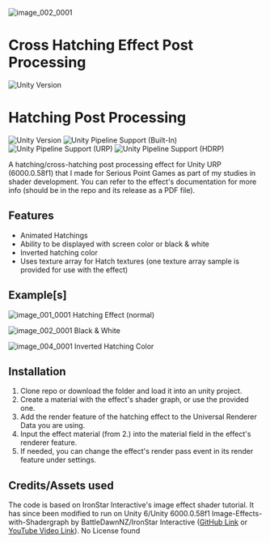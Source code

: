 ![image_002_0001](https://github.com/user-attachments/assets/ee17a28f-8d2b-439c-b850-c393dc160405)

# Cross Hatching Effect Post Processing
![Unity Version](https://img.shields.io/badge/Unity-2021.3%36LTS%2B-blueviolet?logo=unity)

# Hatching Post Processing
![Unity Version](https://img.shields.io/badge/Unity-6000.0.58%36LTS%2B-blueviolet?logo=unity)
![Unity Pipeline Support (Built-In)](https://img.shields.io/badge/BiRP_❌-darkgreen?logo=unity)
![Unity Pipeline Support (URP)](https://img.shields.io/badge/URP_✔️-blue?logo=unity)
![Unity Pipeline Support (HDRP)](https://img.shields.io/badge/HDRP_❌-darkred?logo=unity)
 
A hatching/cross-hatching post processing effect for Unity URP (6000.0.58f1) that I made for Serious Point Games as part of my studies in shader development.
You can refer to the effect's documentation for more info (should be in the repo and its release as a PDF file).

## Features
- Animated Hatchings
- Ability to be displayed with screen color or black & white
- Inverted hatching color
- Uses texture array for Hatch textures (one texture array sample is provided for use with the effect)

## Example[s]
![image_001_0001](https://github.com/user-attachments/assets/59c9f9ca-150b-4724-b6aa-4625b542aa7d)
Hatching Effect (normal)

![image_002_0001](https://github.com/user-attachments/assets/ee17a28f-8d2b-439c-b850-c393dc160405)
Black & White

![image_004_0001](https://github.com/user-attachments/assets/7cb55e27-8094-49f0-913d-c8059580805c)
Inverted Hatching Color

## Installation
1. Clone repo or download the folder and load it into an unity project.
2. Create a material with the effect's shader graph, or use the provided one.
3. Add the render feature of the hatching effect to the Universal Renderer Data you are using.
4. Input the effect material (from 2.) into the material field in the effect's renderer feature.
5. If needed, you can change the effect's render pass event in its render feature under settings.

## Credits/Assets used
The code is based on IronStar Interactive's image effect shader tutorial. It has since been modified to run on Unity 6/Unity 6000.0.58f1 
Image-Effects-with-Shadergraph by BattleDawnNZ/IronStar Interactive ([GitHub Link](https://github.com/BattleDawnNZ/Image-Effects-with-Shadergraph) or [YouTube Video Link](https://www.youtube.com/watch?v=FpvJAG6R99k&t=6s)). No License found

